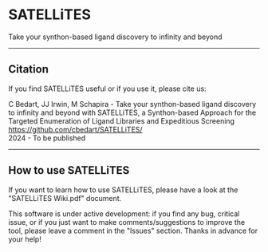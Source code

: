 # SATELLiTES
Take your synthon-based ligand discovery to infinity and beyond

-------------

## Citation

If you find SATELLiTES useful or if you use it, please cite us:

C Bedart, JJ Irwin, M Schapira - Take your synthon-based ligand discovery to infinity and beyond with SATELLiTES, a Synthon-based Approach for the Targeted Enumeration of Ligand Libraries and Expeditious Screening  
https://github.com/cbedart/SATELLiTES/  
2024 - To be published

-------------

## How to use SATELLiTES  

If you want to learn how to use SATELLiTES, please have a look at the "SATELLiTES Wiki.pdf" document.  
  
This software is under active development: if you find any bug, critical issue, or if you just want to make comments/suggestions to improve the tool, please leave a comment in the "Issues" section. Thanks in advance for your help!



